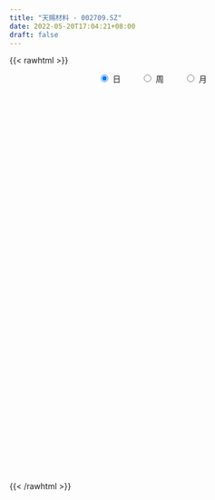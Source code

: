 ```yaml
---
title: "天赐材料 - 002709.SZ"
date: 2022-05-20T17:04:21+08:00
draft: false
---
```

{{< rawhtml >}}
    <div style="text-align: center">
        <label style="padding: 1rem;"><input style="margin-right: .5rem" type="radio" name="period" value="D" checked onclick="period_change(this)">日</label>
        <label style="padding: 1rem;"><input style="margin-right: .5rem" type="radio" name="period" value="W" onclick="period_change(this)">周</label>
        <label style="padding: 1rem;"><input style="margin-right: .5rem" type="radio" name="period" value="M" onclick="period_change(this)">月</label>
    </div>
    <div id="chart" style="height: 700px;"></div> 
    <script type="text/javascript">
        const D_v = [130442.88,130314.09,132365.81,146610.89,296050.94,270060.99,301395.14,248421.89,212998.62,161879.85,190440.83,153342.07,204716.61,340727.83,341627.87,284047.06,204677.48,257023.38,271133.71,210366.09,283692.91,171158.28,264083.84,247212.95,197662.8,270755.02,348395.5,330061.61,251021.34,270793.5,261321.87,198072.97,214723.4,231269.97,252155.11,188800.16,212607.61,224177.78,234245.81,293878.9,325997.08,310936.16,480791.46,459221.51,317027.76,375090.92,255789.93,343182.41,430752.64,280486.42,303222.62,254091.18,371368.06,314165.28,293637.95,295348.23,248894.53,263491.86,388857.61,259674.28,325406.55,360393.08,289061.78,281827.35,284342.46,198847.44,163125.57,172886.31,195305.27,139134.99,172456.84,221034.57,202515.23,197557.16,142038.43,335033.81,204730.26,175679.51,208473.36,149776.09,233798.6,178527.36,191777.98,202670.89,237260.34,178100.0,201797.91,141532.88,147325.65,244828.42,168532.45,171125.82,178998.53,108762.5,217595.95,181544.03,163168.52,131994.87,192333.71,220668.77,283054.77,222512.56,137411.01,159674.37,176926.82,239869.65,231382.66,218200.62,199398.53,238020.04,132437.32,301415.98,204168.93,345527.56,206762.62,264691.93,238703.12,144588.13,148234.44,187689.96,161597.79,220700.37,163004.31,247758.36,147367.15,128318.87,238758.02,162579.71,158253.11,159910.02,233366.84,277795.39,218167.85,211755.01,111253.94,168132.67,191182.46,130188.89,132173.1,104055.81,108575.57,135527.95,224774.46,252635.95,206531.11,239644.67,250541.52,184200.28,152396.98,119693.05,103711.94,167913.37,108616.49,105698.31,106948.12,168082.66,109513.66,163779.92,121816.95,87569.04,135667.39,206734.64,195547.97,125663.28,157980.37,146262.17,143483.73,173334.76,103733.25,127176.82,143616.57,386325.56,239912.36,159230.25,146559.89,143792.0,108228.38,74557.81,123439.91,121666.12,120037.13,130310.4,127168.72,104590.49,154105.68,113580.98,156676.98,96139.54,238461.4,150407.32,110605.42,141100.31,217024.82,254185.93,150321.79,213029.3,195712.95,211738.32,138589.24,183735.04,160916.59,166741.53,157720.02,138620.0,290796.46,138980.89,196262.71,241016.26,261226.59,117765.19,124157.71,145324.23,133573.59,119413.91,119412.57,119238.96,130275.35,133876.48,132878.9,131158.8,139267.39,94882.17,101571.7,131060.59,122595.27,145145.26,138829.05,238593.53,170345.84,135332.06,143956.98,130405.36,123000.51,164869.85,135738.63,249543.98,179599.65,251785.23,190237.08,116850.07,102608.07,180442.78,302788.59,185355.58,148827.36,284434.01,441293.5,583297.9,473260.66,413546.67]
const D_histogram = [0.0,0.0177540741,-0.0323266722,-0.0252103625,0.1804051507,0.3832065763,0.6095177149,0.7168301004,0.8009582762,0.7878977022,0.7312086137,0.5986950214,0.6173312389,0.8177298119,1.0797346544,1.0502638914,0.9793047458,0.9440667407,1.0038380143,0.903719087,0.6850151134,0.4754441052,0.528174304,0.4480613417,0.3065746301,-0.1418754123,-0.366056257,-0.2319413865,-0.1736742174,0.0449289322,0.1574643742,0.0771045475,0.059008362,0.0122756072,0.0124678011,-0.030253116,-0.2351599504,-0.4131409961,-0.4530012509,-0.5369617802,-0.4482689112,-0.484540105,-0.1798288253,-0.0444284295,0.1684013137,-0.0652929655,-0.2595421046,-0.6183617603,-1.0135056969,-1.1185968951,-0.9786661045,-0.8199362147,-0.6397104821,-0.5668755747,-0.739203526,-0.6442116818,-0.4463686854,-0.424861993,-0.1624287491,-0.0851322213,0.2958495832,0.6642279005,0.9325335382,1.0823007141,0.893802767,0.7671421787,0.7431116189,0.5553168406,0.2160718126,-0.0441802919,-0.1286224075,0.0613298656,0.2140587193,0.3235454927,0.7596325777,0.9148286088,0.827944692,0.8174331962,0.6404103546,0.4689307492,0.0697850244,-0.0502113356,-0.4143289424,-0.5055893617,-0.1951004806,-0.1464123657,-0.0440039658,0.0535262327,0.0362269698,0.212520309,0.3368311946,0.3293277069,0.4744184069,0.5143291572,0.154679423,0.0494609852,-0.1328018526,-0.5031434661,-0.8046720032,-0.5432097155,-0.8275223477,-0.9970456696,-1.2616537951,-1.3367076876,-1.473665714,-1.3002691797,-1.1467818122,-0.871706407,-0.588650871,-0.5322252847,-0.5882063067,-0.1872146734,0.1936121448,0.8080445398,1.1787872345,1.3965450022,1.0700797986,0.7630919803,0.3815211621,0.0646037517,-0.1074981969,-0.0267415814,-0.0256644085,-0.2679261697,-0.4518755893,-0.5705299522,-0.9365522446,-1.2286288178,-1.2983485526,-1.322591745,-1.4202575373,-1.1748054815,-0.9096373769,-0.860497798,-0.7625275799,-0.5739334567,-0.3247548492,-0.1983076831,-0.0506528214,0.0221382394,0.0298702051,-0.0280592685,-0.2476964542,-0.1767742532,-0.2273057388,-0.1678553076,-0.270167332,-0.2982560662,-0.3157253093,-0.2665673661,-0.2923878596,-0.3986915687,-0.3986814487,-0.3317531481,-0.3220243874,-0.4265529727,-0.4551559961,-0.2678097202,-0.1099980252,-0.0348349471,-0.0169242576,-0.0849445731,-0.3127679988,-0.411857404,-0.4070097849,-0.420677958,-0.4579076055,-0.2963881156,-0.2222663404,-0.0601475421,0.1129437841,0.0153429184,-0.148549174,-0.1982614831,-0.1286459631,0.0574291399,0.1328636246,0.1778150854,0.1939234003,0.1316866901,0.20689152,0.1025713834,0.063762417,-0.0151677673,-0.1157111092,-0.1386553865,0.0055472686,0.1061733949,0.3936874536,0.4875004766,0.5505857849,0.6126772028,0.7909265702,0.9116232859,0.9913266638,1.1514601904,1.177230548,0.96415368,0.7907504922,0.4839970707,0.1111732613,-0.1315855506,-0.319420801,-0.1353759126,0.077109276,0.1137978011,0.1487775711,0.3288896033,0.5488756088,0.6003519594,0.6642069695,0.630772086,0.5151088481,0.3984572299,0.1690770086,-0.0834929511,-0.1659509474,-0.1098223345,-0.2339508572,-0.236051358,-0.3496703342,-0.4186330688,-0.4892814046,-0.6477969706,-0.6851379117,-0.7276704165,-0.7077422079,-0.7365604617,-0.6766901615,-0.5675885777,-0.5889958142,-0.6307712861,-0.6921452939,-0.8358346291,-0.9243454474,-0.7448252995,-0.585746912,-0.3275864507,-0.1193462945,-0.0097989274,0.0943150323,0.2077428994,0.4442420842,0.5504258025,0.5845999377,0.546092955,0.6019273063,0.7457793201,0.8519572179,0.8734070682]
const D_fast = [0.0,0.0221925926,-0.0359698217,-0.0351561027,0.2155606983,0.514163768,0.8928543352,1.1793742459,1.4637419907,1.6476558422,1.7737689072,1.7909290702,1.9638980975,2.3687291234,2.9006676295,3.1337628393,3.3076298802,3.5084085603,3.8191393375,3.9449501819,3.8974999866,3.8067900048,3.9915637796,4.0234661527,3.9586230986,3.4747042032,3.1590092942,3.235138818,3.2499874328,3.4798228155,3.631724351,3.5706406612,3.5672965662,3.5236327132,3.5269418573,3.4766576613,3.2129608393,2.9316945446,2.778583977,2.5603830027,2.5370086439,2.3796024238,2.6393564972,2.7636497856,3.0185798572,2.7685623367,2.5094276714,1.9960175756,1.3474972148,0.9627567929,0.8580210573,0.8117668934,0.8320650055,0.7631810193,0.4060521865,0.3399911102,0.4262419353,0.3415331295,0.5633591861,0.6193726585,1.0743168588,1.6087521512,2.1101911734,2.5305335279,2.5654862725,2.6306112289,2.7923585739,2.7433930057,2.4581659309,2.1868687534,2.0702710359,2.2755557754,2.4817993089,2.6721724555,3.2981676849,3.6820708682,3.8021731244,3.9960199277,3.9790996747,3.9248527566,3.5431532879,3.410604094,2.9429042516,2.7252464918,2.9869602528,2.9990452763,3.0904526848,3.2013644414,3.1931219209,3.4225453374,3.6310640217,3.7058924607,3.9695877624,4.138080802,3.8171009236,3.724247732,3.5087844311,3.0126569511,2.5099604132,2.635620272,2.1444270528,1.7256423136,1.1456207394,0.7363899249,0.23101547,0.0793447094,-0.0538633761,0.0032854273,0.1391782456,0.0625475107,-0.140485088,0.213702877,0.6429327313,1.4593762613,2.1248157647,2.6917097828,2.6327645289,2.5165497057,2.230359178,1.9295927056,1.7306162078,1.8046874279,1.7993484986,1.4901051951,1.1931868781,0.9319000272,0.3317396736,-0.267494104,-0.661800977,-1.0166921057,-1.4694222823,-1.5176715968,-1.4799128365,-1.6458977071,-1.7385593839,-1.6934486249,-1.5254587297,-1.4485884844,-1.313596828,-1.2352712074,-1.2200716904,-1.2850159811,-1.5665772803,-1.5398486426,-1.647206563,-1.6297199586,-1.799573816,-1.9022265668,-1.9986271372,-2.0161110355,-2.1150284939,-2.3210050952,-2.4206653374,-2.4366753238,-2.5074526599,-2.7186194884,-2.8610115109,-2.7406176651,-2.6103054763,-2.543851135,-2.5301715098,-2.6194279687,-2.9254433941,-3.1274971502,-3.2244019774,-3.34323964,-3.4949461888,-3.4075237278,-3.3889685378,-3.2418866249,-3.0405593528,-3.1343244888,-3.3353538747,-3.4346315546,-3.3971775253,-3.1967451374,-3.0880947465,-2.9986895144,-2.9341003494,-2.9634153871,-2.8364876772,-2.915164968,-2.9380333301,-3.0207554562,-3.1502265754,-3.2078346993,-3.0622452271,-2.9350757521,-2.54913983,-2.3334516878,-2.1327199333,-1.9174592147,-1.5414782048,-1.1928756676,-0.8653406238,-0.4173420495,-0.0972640549,-0.069302503,-0.0450180676,-0.2307722215,-0.5758027156,-0.8514579151,-1.1191483658,-0.9689474555,-0.7371849479,-0.6720469725,-0.5998728097,-0.3375383767,0.019666531,0.2212308714,0.4511376239,0.5753957619,0.588509736,0.5714724253,0.3843614562,0.1109182587,-0.0130274745,0.0156455548,-0.1669706822,-0.2280840225,-0.4291205823,-0.602741584,-0.795710271,-1.1161750797,-1.3248004987,-1.5492506076,-1.706257951,-1.9192163203,-2.0285185604,-2.061314121,-2.229970311,-2.4294386045,-2.6638489358,-3.0164969283,-3.3360941084,-3.3427802853,-3.3301386258,-3.1538747772,-2.9754711946,-2.8683735593,-2.7406808415,-2.5753172497,-2.2277575438,-1.9839673748,-1.8036432553,-1.7056269992,-1.4993108213,-1.1690139775,-0.8498467753,-0.6100451579]
const D_slow = [0.0,0.0044385185,-0.0036431495,-0.0099457402,0.0351555475,0.1309571916,0.2833366203,0.4625441454,0.6627837145,0.85975814,1.0425602935,1.1922340488,1.3465668586,1.5509993115,1.8209329751,2.083498948,2.3283251344,2.5643418196,2.8153013232,3.0412310949,3.2124848733,3.3313458996,3.4633894756,3.575404811,3.6520484685,3.6165796155,3.5250655512,3.4670802046,3.4236616502,3.4348938833,3.4742599768,3.4935361137,3.5082882042,3.511357106,3.5144740563,3.5069107773,3.4481207897,3.3448355407,3.2315852279,3.0973447829,2.9852775551,2.8641425288,2.8191853225,2.8080782151,2.8501785435,2.8338553022,2.768969776,2.6143793359,2.3610029117,2.0813536879,1.8366871618,1.6317031081,1.4717754876,1.3300565939,1.1452557124,0.984202792,0.8726106207,0.7663951224,0.7257879352,0.7045048798,0.7784672756,0.9445242507,1.1776576353,1.4482328138,1.6716835055,1.8634690502,2.049246955,2.1880761651,2.2420941183,2.2310490453,2.1988934434,2.2142259098,2.2677405896,2.3486269628,2.5385351072,2.7672422594,2.9742284324,3.1785867315,3.3386893201,3.4559220074,3.4733682635,3.4608154296,3.357233194,3.2308358536,3.1820607334,3.145457642,3.1344566505,3.1478382087,3.1568949512,3.2100250284,3.2942328271,3.3765647538,3.4951693555,3.6237516448,3.6624215006,3.6747867468,3.6415862837,3.5158004172,3.3146324164,3.1788299875,2.9719494006,2.7226879832,2.4072745344,2.0730976125,1.704681184,1.3796138891,1.0929184361,0.8749918343,0.7278291166,0.5947727954,0.4477212187,0.4009175504,0.4493205866,0.6513317215,0.9460285302,1.2951647807,1.5626847303,1.7534577254,1.8488380159,1.8649889539,1.8381144046,1.8314290093,1.8250129071,1.7580313647,1.6450624674,1.5024299794,1.2682919182,0.9611347137,0.6365475756,0.3058996393,-0.049164745,-0.3428661154,-0.5702754596,-0.7853999091,-0.976031804,-1.1195151682,-1.2007038805,-1.2502808013,-1.2629440066,-1.2574094468,-1.2499418955,-1.2569567126,-1.3188808262,-1.3630743894,-1.4199008242,-1.461864651,-1.529406484,-1.6039705006,-1.6829018279,-1.7495436694,-1.8226406343,-1.9223135265,-2.0219838887,-2.1049221757,-2.1854282726,-2.2920665157,-2.4058555148,-2.4728079448,-2.5003074511,-2.5090161879,-2.5132472523,-2.5344833956,-2.6126753953,-2.7156397463,-2.8173921925,-2.922561682,-3.0370385833,-3.1111356122,-3.1667021973,-3.1817390829,-3.1535031369,-3.1496674072,-3.1868047007,-3.2363700715,-3.2685315623,-3.2541742773,-3.2209583711,-3.1765045998,-3.1280237497,-3.0951020772,-3.0433791972,-3.0177363514,-3.0017957471,-3.0055876889,-3.0345154662,-3.0691793128,-3.0677924957,-3.041249147,-2.9428272836,-2.8209521644,-2.6833057182,-2.5301364175,-2.3324047749,-2.1044989535,-1.8566672875,-1.5688022399,-1.2744946029,-1.0334561829,-0.8357685599,-0.7147692922,-0.6869759769,-0.7198723645,-0.7997275648,-0.8335715429,-0.8142942239,-0.7858447736,-0.7486503809,-0.66642798,-0.5292090778,-0.379121088,-0.2130693456,-0.0553763241,0.0734008879,0.1730151954,0.2152844476,0.1944112098,0.1529234729,0.1254678893,0.066980175,0.0079673355,-0.0794502481,-0.1841085152,-0.3064288664,-0.4683781091,-0.639662587,-0.8215801911,-0.9985157431,-1.1826558585,-1.3518283989,-1.4937255433,-1.6409744969,-1.7986673184,-1.9717036419,-2.1806622991,-2.411748661,-2.5979549859,-2.7443917138,-2.8262883265,-2.8561249001,-2.858574632,-2.8349958739,-2.783060149,-2.671999628,-2.5343931773,-2.3882431929,-2.2517199542,-2.1012381276,-1.9147932976,-1.7018039931,-1.4834522261]
const D_data = [['2021-05-11', 30.9618, 31.3692, 30.4749, 31.548],['2021-05-12', 31.0512, 31.6474, 30.6637, 31.8759],['2021-05-13', 31.0413, 30.7035, 30.2563, 31.1655],['2021-05-14', 30.9171, 31.2798, 29.9085, 31.399],['2021-05-17', 31.4835, 34.4097, 31.2996, 34.4097],['2021-05-18', 34.7774, 35.7213, 34.2259, 36.2182],['2021-05-19', 35.1053, 37.6092, 35.0258, 38.6923],['2021-05-20', 37.3658, 37.6092, 37.0379, 38.3843],['2021-05-21', 38.0117, 38.5284, 37.9471, 39.363],['2021-05-24', 38.2551, 38.2501, 37.2664, 38.7023],['2021-05-25', 38.8066, 38.2601, 37.0627, 39.0003],['2021-05-26', 38.6476, 37.49, 37.2615, 38.8016],['2021-05-27', 38.2253, 39.7456, 37.2863, 39.7456],['2021-05-28', 41.6335, 43.4022, 40.3666, 43.7201],['2021-05-31', 44.2169, 46.4328, 43.7201, 46.7507],['2021-06-01', 45.3596, 44.5448, 43.0146, 45.3596],['2021-06-02', 44.7734, 44.8827, 43.9884, 45.6478],['2021-06-03', 44.1126, 46.1645, 43.2829, 48.2064],['2021-06-04', 46.1049, 48.589, 45.5087, 49.6223],['2021-06-07', 47.6202, 47.6599, 46.5073, 48.3356],['2021-06-08', 47.4463, 46.393, 44.6889, 49.9204],['2021-06-09', 46.1694, 46.2787, 44.5846, 46.6911],['2021-06-10', 46.0303, 50.0297, 45.8962, 50.0297],['2021-06-11', 49.5627, 49.1851, 47.8636, 50.4421],['2021-06-15', 49.9304, 48.6337, 47.8487, 51.0731],['2021-06-16', 47.8487, 43.7698, 43.7698, 48.3455],['2021-06-17', 42.3042, 45.0615, 42.1651, 45.7173],['2021-06-18', 45.7074, 49.5677, 45.0665, 49.5677],['2021-06-21', 51.1724, 49.4683, 48.3455, 51.5699],['2021-06-22', 50.1788, 52.6679, 48.7281, 53.9049],['2021-06-23', 52.7175, 52.8119, 51.6543, 55.0526],['2021-06-24', 53.2193, 51.0731, 50.5663, 53.4578],['2021-06-25', 51.1973, 52.1412, 49.4336, 52.3698],['2021-06-28', 51.6543, 52.1363, 50.3527, 53.0603],['2021-06-29', 53.3584, 53.11, 51.1029, 53.6565],['2021-06-30', 52.0021, 52.951, 51.1277, 53.6516],['2021-07-01', 52.9411, 50.6359, 49.677, 52.951],['2021-07-02', 49.682, 50.1589, 49.682, 51.7934],['2021-07-05', 50.8743, 51.4208, 49.7813, 52.4145],['2021-07-06', 52.2853, 50.5862, 48.5939, 52.8417],['2021-07-07', 49.6223, 52.802, 48.4797, 53.0703],['2021-07-08', 53.2293, 51.4208, 51.4208, 55.0426],['2021-07-09', 50.6756, 56.5629, 49.2646, 56.5629],['2021-07-12', 56.1406, 55.9469, 53.8205, 57.8],['2021-07-13', 55.9667, 58.3167, 55.6488, 58.734],['2021-07-14', 57.1343, 53.11, 52.9411, 57.2436],['2021-07-15', 52.1661, 52.7126, 51.396, 53.6565],['2021-07-16', 52.0667, 49.1802, 49.0858, 52.6033],['2021-07-19', 48.1915, 46.3781, 45.5087, 48.1915],['2021-07-20', 46.3533, 48.117, 45.9061, 48.584],['2021-07-21', 48.8423, 50.7203, 48.738, 51.4258],['2021-07-22', 51.2271, 51.2917, 49.7515, 51.9475],['2021-07-23', 53.9049, 52.1164, 51.4208, 55.147],['2021-07-26', 52.2654, 51.1724, 49.5826, 54.3918],['2021-07-27', 50.621, 47.4811, 46.6017, 52.489],['2021-07-28', 46.1446, 50.2185, 46.1446, 50.4024],['2021-07-29', 51.6593, 51.9971, 50.1738, 52.4145],['2021-07-30', 51.6692, 50.149, 49.1851, 52.5635],['2021-08-02', 51.2221, 53.8105, 51.1973, 54.6502],['2021-08-03', 53.4578, 52.4145, 50.4421, 53.9447],['2021-08-04', 52.4145, 57.6559, 52.2456, 57.6559],['2021-08-05', 58.6197, 60.0407, 56.6374, 61.2281],['2021-08-06', 62.0876, 61.3075, 60.8107, 65.0784],['2021-08-09', 60.1201, 61.9534, 57.6758, 63.7916],['2021-08-10', 61.1088, 58.6247, 56.856, 62.5993],['2021-08-11', 59.3501, 59.4643, 56.5381, 59.8866],['2021-08-12', 58.6744, 61.2281, 58.0683, 62.4254],['2021-08-13', 59.6184, 59.4246, 59.1215, 63.5134],['2021-08-16', 59.1215, 56.7219, 55.3656, 59.2209],['2021-08-17', 56.7269, 56.4735, 56.0413, 58.5999],['2021-08-18', 57.1939, 57.9888, 56.5927, 60.4729],['2021-08-19', 57.8646, 62.0031, 56.6474, 62.5993],['2021-08-20', 62.0279, 62.8974, 61.387, 64.83],['2021-08-23', 63.5929, 63.6128, 61.6553, 64.5866],['2021-08-24', 67.5675, 69.9721, 67.0955, 69.9721],['2021-08-25', 71.3383, 69.1076, 67.3042, 72.5158],['2021-08-26', 69.1076, 67.3687, 66.3254, 69.987],['2021-08-27', 66.6881, 69.1623, 66.39, 69.9472],['2021-08-30', 69.0679, 67.6172, 66.8968, 71.2241],['2021-08-31', 67.6172, 67.6718, 66.0025, 68.6108],['2021-09-01', 67.1203, 63.9804, 62.0279, 67.7811],['2021-09-02', 63.4936, 66.5738, 63.3445, 66.8272],['2021-09-03', 66.0273, 62.4999, 61.4963, 67.0707],['2021-09-06', 62.2912, 64.7853, 59.2954, 65.7342],['2021-09-07', 64.5269, 70.5931, 64.0301, 70.9558],['2021-09-08', 70.4739, 68.6009, 67.7265, 70.7968],['2021-09-09', 69.0579, 70.0565, 67.8258, 72.9729],['2021-09-10', 69.828, 70.9906, 68.2928, 71.8103],['2021-09-13', 70.7571, 70.2553, 68.4617, 72.2873],['2021-09-14', 70.0516, 73.6684, 68.0693, 76.5102],['2021-09-15', 74.4435, 74.518, 73.6883, 77.0567],['2021-09-16', 73.2809, 73.9268, 72.5406, 77.007],['2021-09-17', 73.9317, 77.0269, 72.8636, 77.6927],['2021-09-22', 75.5166, 77.1163, 74.5279, 77.5834],['2021-09-23', 78.2491, 72.0289, 70.7471, 79.2874],['2021-09-24', 71.542, 74.5627, 70.3497, 77.9361],['2021-09-27', 74.9204, 73.3057, 71.3433, 76.9474],['2021-09-28', 73.3008, 69.7038, 69.0579, 74.5726],['2021-09-29', 69.5547, 68.7052, 68.0146, 72.9729],['2021-09-30', 69.5547, 75.5762, 68.8542, 75.5762],['2021-10-08', 77.007, 68.5611, 68.0196, 77.4542],['2021-10-11', 68.0593, 68.4419, 62.6042, 69.1374],['2021-10-12', 67.1452, 65.5305, 64.9343, 68.3922],['2021-10-13', 65.5355, 66.2608, 64.2288, 66.5738],['2021-10-14', 65.3318, 64.05, 62.8477, 65.7044],['2021-10-15', 64.5866, 67.1452, 62.8974, 67.6172],['2021-10-18', 66.6285, 66.9763, 63.5929, 68.263],['2021-10-19', 66.8521, 68.9933, 66.5788, 69.3063],['2021-10-20', 67.9699, 70.136, 67.2197, 72.9729],['2021-10-21', 70.5434, 67.8606, 65.5802, 70.5434],['2021-10-22', 66.5788, 66.077, 65.1827, 68.0047],['2021-10-25', 66.8173, 72.491, 66.385, 72.5357],['2021-10-26', 74.5229, 74.4236, 73.0325, 76.5847],['2021-10-27', 76.5152, 80.5345, 75.0247, 81.8659],['2021-10-28', 82.6459, 81.0661, 80.4848, 84.7127],['2021-10-29', 81.4536, 81.9405, 78.9943, 83.4011],['2021-11-01', 82.4721, 76.0184, 75.7004, 82.4721],['2021-11-02', 77.007, 75.5166, 74.0758, 77.012],['2021-11-03', 74.4136, 73.4299, 71.4824, 75.2582],['2021-11-04', 74.5826, 72.789, 71.8401, 76.4357],['2021-11-05', 74.0212, 73.5243, 72.6152, 76.2419],['2021-11-08', 71.542, 76.6543, 70.6478, 78.0851],['2021-11-09', 76.7586, 76.1177, 73.5293, 77.3697],['2021-11-10', 75.0098, 72.5506, 68.8989, 75.0297],['2021-11-11', 71.5917, 72.0786, 70.3, 72.7841],['2021-11-12', 71.5569, 71.8898, 70.6229, 72.7841],['2021-11-15', 71.0452, 67.0657, 66.077, 71.0999],['2021-11-16', 66.8222, 65.4957, 64.9443, 67.5625],['2021-11-17', 66.4844, 66.3999, 65.8783, 68.114],['2021-11-18', 66.5738, 65.7292, 64.2885, 66.9017],['2021-11-19', 66.0671, 63.3942, 62.9222, 66.1764],['2021-11-22', 64.0897, 67.0259, 64.0897, 67.2445],['2021-11-23', 67.0408, 67.7563, 65.0834, 67.8358],['2021-11-24', 67.7165, 65.0933, 64.6859, 68.427],['2021-11-25', 65.4311, 65.3268, 63.5979, 65.5752],['2021-11-26', 64.979, 66.554, 64.8598, 68.1189],['2021-11-29', 64.6213, 67.9749, 64.2388, 68.8095],['2021-11-30', 68.3177, 67.0707, 66.7924, 68.8095],['2021-12-01', 67.0707, 67.801, 65.8584, 68.3127],['2021-12-02', 67.6668, 67.2694, 66.4596, 68.104],['2021-12-03', 67.0707, 66.5142, 65.8634, 67.7414],['2021-12-06', 66.3354, 65.3765, 65.0834, 67.6022],['2021-12-07', 65.5802, 62.3012, 61.397, 65.8286],['2021-12-08', 63.1309, 65.1778, 63.106, 66.6732],['2021-12-09', 64.9592, 63.3495, 62.9967, 65.0883],['2021-12-10', 62.8477, 64.3878, 62.5993, 64.9095],['2021-12-13', 64.5965, 61.854, 61.854, 64.984],['2021-12-14', 61.551, 61.9783, 60.6666, 62.5496],['2021-12-15', 62.3906, 61.5063, 61.2728, 62.9272],['2021-12-16', 61.7845, 61.9484, 60.8604, 62.2863],['2021-12-17', 61.7199, 60.5921, 60.5872, 62.0975],['2021-12-20', 60.4133, 58.6794, 57.7801, 60.5474],['2021-12-21', 58.6794, 59.1215, 58.6197, 60.4381],['2021-12-22', 59.7823, 59.5538, 59.4942, 60.5673],['2021-12-23', 60.1152, 58.4757, 58.2918, 60.3636],['2021-12-24', 58.9725, 56.1655, 55.0526, 59.1215],['2021-12-27', 57.1939, 56.0661, 55.147, 57.2336],['2021-12-28', 56.24, 58.5651, 55.7432, 58.8483],['2021-12-29', 58.4757, 58.6247, 57.2336, 59.4445],['2021-12-30', 58.6545, 57.805, 57.7404, 59.4196],['2021-12-31', 58.1279, 56.9604, 56.8411, 59.042],['2022-01-04', 58.3862, 55.3457, 54.9979, 58.6247],['2022-01-05', 54.6005, 52.012, 51.7438, 54.6353],['2022-01-06', 51.6891, 52.0667, 51.1227, 52.5685],['2022-01-07', 51.9425, 52.3896, 51.1277, 53.2988],['2022-01-10', 52.2952, 51.391, 50.6756, 52.6033],['2022-01-11', 51.6047, 50.1788, 49.7316, 52.484],['2022-01-12', 51.4208, 52.2654, 51.0731, 52.4642],['2022-01-13', 52.2654, 51.1526, 51.0234, 52.3747],['2022-01-14', 50.4371, 52.33, 50.4371, 52.961],['2022-01-17', 51.7686, 52.9461, 51.6742, 53.6814],['2022-01-18', 52.1661, 49.359, 48.5741, 52.1661],['2022-01-19', 49.4336, 47.3121, 46.8501, 49.5379],['2022-01-20', 47.3121, 47.5655, 46.865, 48.0921],['2022-01-21', 47.0886, 48.5194, 46.8898, 49.513],['2022-01-24', 48.1915, 50.1788, 47.7841, 51.0035],['2022-01-25', 50.1937, 49.1156, 49.0113, 51.1178],['2022-01-26', 49.1156, 48.7281, 48.1915, 50.1092],['2022-01-27', 49.2299, 48.2313, 48.1915, 50.3775],['2022-01-28', 48.4399, 46.8103, 46.2937, 49.1851],['2022-02-07', 48.1915, 48.266, 47.3718, 49.7813],['2022-02-08', 47.9481, 45.6279, 44.7237, 48.1865],['2022-02-09', 45.9359, 45.6975, 44.0679, 45.9757],['2022-02-10', 46.1049, 44.4654, 44.0778, 46.1595],['2022-02-11', 44.1176, 43.2233, 43.0941, 45.2106],['2022-02-14', 43.0743, 43.3227, 42.7315, 44.0927],['2022-02-15', 43.2879, 45.2553, 43.2879, 45.305],['2022-02-16', 45.6577, 44.9821, 44.2915, 45.6577],['2022-02-17', 44.9821, 48.1518, 44.5697, 49.1851],['2022-02-18', 48.1269, 46.701, 46.4974, 48.1965],['2022-02-21', 46.8948, 46.7656, 46.1446, 47.4363],['2022-02-22', 46.4974, 47.1879, 45.8614, 47.6202],['2022-02-23', 47.0737, 49.513, 46.9644, 50.2632],['2022-02-24', 49.1851, 49.9701, 48.8374, 51.396],['2022-02-25', 50.7849, 50.4818, 50.0496, 51.4308],['2022-02-28', 50.6657, 52.7573, 50.1838, 53.0603],['2022-03-01', 53.4081, 52.3101, 51.4059, 53.7758],['2022-03-02', 51.7934, 49.5031, 48.9268, 52.1015],['2022-03-03', 49.4336, 49.523, 48.4797, 49.985],['2022-03-04', 47.7841, 46.9495, 46.701, 49.0957],['2022-03-07', 46.7507, 44.4157, 44.1673, 46.7507],['2022-03-08', 44.4455, 44.2666, 42.8606, 45.6229],['2022-03-09', 44.515, 43.4966, 41.241, 44.8032],['2022-03-10', 47.4363, 47.8487, 46.1098, 47.8487],['2022-03-11', 47.5953, 49.1404, 46.9544, 49.4336],['2022-03-14', 47.9928, 47.5754, 47.5407, 48.6883],['2022-03-15', 47.5506, 47.7444, 46.701, 50.3576],['2022-03-16', 49.4186, 50.2384, 48.0772, 50.6756],['2022-03-17', 52.1661, 52.0915, 51.1724, 53.8851],['2022-03-18', 51.6196, 51.1128, 50.3378, 52.638],['2022-03-21', 51.4208, 52.0468, 50.6756, 53.1994],['2022-03-22', 53.2044, 51.4109, 50.7054, 53.2044],['2022-03-23', 51.8431, 50.4371, 49.8807, 52.017],['2022-03-24', 50.4272, 50.1788, 48.6138, 50.6756],['2022-03-25', 50.2781, 48.0822, 47.8934, 50.5067],['2022-03-28', 47.0985, 46.547, 45.9856, 48.4548],['2022-03-29', 47.4413, 47.6947, 46.7507, 48.8672],['2022-03-30', 47.9679, 49.2696, 47.2078, 49.6571],['2022-03-31', 48.8721, 46.701, 46.6067, 48.9119],['2022-04-01', 46.2589, 47.7046, 46.1844, 48.8771],['2022-04-06', 48.6883, 45.7521, 45.1559, 48.6883],['2022-04-07', 45.464, 45.4888, 44.8032, 46.3632],['2022-04-08', 45.3596, 44.6889, 44.6045, 46.1993],['2022-04-11', 44.0828, 42.4532, 42.2346, 44.0828],['2022-04-12', 42.2297, 42.8259, 41.7328, 43.1289],['2022-04-13', 42.8209, 41.872, 41.8223, 43.6158],['2022-04-14', 42.5278, 41.8869, 41.6583, 43.2233],['2022-04-15', 42.3241, 40.5156, 39.8251, 42.4284],['2022-04-18', 40.2424, 40.9628, 38.8662, 41.4397],['2022-04-19', 41.2311, 41.3354, 40.9727, 42.1303],['2022-04-20', 41.6484, 39.2488, 39.1991, 41.6832],['2022-04-21', 38.9705, 38.0862, 37.957, 39.6959],['2022-04-22', 37.3658, 36.7597, 36.7448, 38.0812],['2022-04-25', 35.6518, 34.2607, 34.2309, 36.4218],['2022-04-26', 34.4544, 33.2869, 33.1081, 34.678],['2022-04-27', 32.9441, 35.8654, 32.4821, 36.1933],['2022-04-28', 35.5226, 35.612, 34.7823, 36.4467],['2022-04-29', 35.9747, 37.2217, 34.7823, 37.341],['2022-05-05', 36.5113, 37.2764, 36.1188, 37.8378],['2022-05-06', 36.089, 36.4417, 35.8455, 37.331],['2022-05-09', 36.705, 36.5808, 36.3573, 37.3906],['2022-05-10', 36.5063, 37.0081, 35.4978, 37.4105],['2022-05-11', 37.1621, 39.373, 36.864, 40.6895],['2022-05-12', 38.7519, 38.6973, 38.1607, 39.1146],['2022-05-13', 39.0003, 38.28, 38.121, 39.1991],['2022-05-16', 38.6, 37.48, 37.4, 39.0],['2022-05-17', 37.5, 38.86, 37.01, 39.37],['2022-05-18', 38.86, 40.76, 38.61, 42.3],['2022-05-19', 39.95, 41.35, 39.6, 41.42],['2022-05-20', 41.6, 41.1, 40.61, 41.9]]
const W_v = [454118.58,756591.5399999999,697669.7999999999,560140.04,393866.4,233557.35,204629.86,223781.98,296389.68,626485.4600000001,929748.8099999999,471221.42,339073.89,285676.12,233972.85,260870.87,247323.83,271949.65,444441.18,197069.43,158419.83,149494.74,162204.95,119006.99,183383.11,229761.19,209114.2,165526.04,215539.38,138967.74,152867.63,150641.18,108521.05,355937.44,343346.28,539084.02,324348.97,277397.5699999999,82678.33,163221.94,134865.07,181518.08,168831.4,347898.3,236324.24,243783.62,162612.65,311107.84,169283.44,162498.2,189732.22,154194.45,207492.12,219496.6,197573.34,406518.9800000001,236462.09,186869.06,188823.92,228780.11,221517.01,216627.33,334583.09,188427.57,252143.99,170051.3,299316.23,255631.79,249025.42,306494.04,280453.73,407584.1,428536.42,367741.68,176460.3,173978.86,100967.37,239162.38,133779.19,434844.54,426276.32,434787.8199999999,352428.16,509557.5,426993.9600000001,369247.74,341252.5699999999,397786.16,243760.33,386049.1200000001,283934.76,165727.95,83791.0,154795.5,132106.15,141249.09,114121.67,80481.46,117695.67,109886.58,156507.76,287427.88,443007.15,512866.65,213274.23,189413.24,170345.66,109843.71,162055.05,166937.0,274717.05,211242.59,161993.7,166222.02,22113.73,79881.38,125773.14,47172.99,127907.04,301637.76,182928.67,216322.34,196886.87,296170.0,362009.12,460418.82,592078.71,322764.48,758374.72,458719.1,489611.01,903710.3099999999,742576.98,1327172.4200000002,955292.05,643378.55,608112.59,545378.3899999999,430001.43,429066.3199999999,464898.1,804571.39,381429.23,440391.08,353609.93,340678.58,367299.91,455591.84,338105.67,398484.67,340729.33,275432.03,421836.6299999999,788533.6900000001,794990.9,687828.9399999999,530814.6899999999,725466.3100000001,695475.1399999999,789340.3799999999,512692.35,973275.1099999999,545431.0699999999,844203.21,711658.49,316839.45,140253.87,806810.6,874513.2000000001,898132.59,858846.99,968234.35,706212.8100000001,624487.6,730893.4500000001,773708.1499999999,772913.23,765267.2,599898.6,806153.88,999931.6900000001,790710.26,975286.75,792673.12,366953.92,347367.03,707687.15,600708.14,511933.97,565551.1399999999,854133.12,548478.3500000001,310483.57,581344.6800000001,786032.6699999999,1096698.1000000001,484272.6900000001,724322.66,1328927.5800000001,1051107.1899999999,1358509.5,1176514.0700000001,1146874.9300000002,1195933.0799999998,1109010.6299999999,1645849.4099999999,1750312.5299999998,1639920.9200000002,1415537.8500000001,1623393.3,1101029.1300000001,930446.8999999999,1055039.1699999999,962353.3899999999,961362.02,910810.8700000001,507902.48,708165.87,283054.77,936394.41,1019439.1700000002,1322567.0199999998,880813.4399999999,907149.0600000001,952867.7,987104.86,666175.8300000001,1059114.1400000001,810543.77,657258.95,618346.96,685926.26,693990.73,1075644.6299999999,571684.22,636212.4199999999,755266.22,873238.27,942804.8500000001,914794.6000000001,955251.6399999999,641882.01,647428.49,335721.26,776223.7,703040.75,981537.34,307087.15,920022.3799999999,2195832.7400000002]
const W_histogram = [0.0,0.0662299715,0.0951332715,0.0909636509,0.049259864,-0.0124023697,-0.0374668578,-0.0778240407,-0.0599262991,0.0048573285,0.10817392,0.113640049,0.1459300224,0.1083404695,0.0800485793,0.0257061413,-0.0275407543,-0.022414787,-0.0840169,-0.1147927031,-0.1444109646,-0.158868987,-0.1363290168,-0.0957333026,-0.0608169924,0.006513006,0.0197708935,0.0106120681,-0.0052297321,-0.0310996278,-0.0422486553,-0.0037445429,0.0166398278,0.0411467985,0.0378349837,0.0834042418,0.0368955463,0.0289039271,0.0174166938,-0.0072181275,-0.0334888866,-0.0870922189,-0.1203762094,-0.0867215629,-0.0570309281,-0.0524387705,-0.0693469255,-0.064365511,-0.0829778867,-0.1156730654,-0.1158292323,-0.1288354294,-0.1058114961,-0.1055364019,-0.1001994764,-0.1828154766,-0.2305188185,-0.2574807888,-0.2680573841,-0.2676580314,-0.2594454397,-0.2325114883,-0.1713553043,-0.1279024206,-0.1464801272,-0.1510203293,-0.1233778336,-0.0778931901,-0.0426413966,0.0251870724,0.045122536,0.1010214989,0.1363640281,0.1649996365,0.1691492691,0.149250049,0.1362764073,0.1346054468,0.1305396465,0.1685205533,0.2098864472,0.2408864595,0.2507133568,0.3166630151,0.3136208879,0.3135335346,0.322348377,0.2676058727,0.2167170467,0.1728552006,0.1366879114,0.0782226456,0.0342525023,-0.0239899613,-0.0710564056,-0.1168168897,-0.1349068393,-0.1507158256,-0.1442542991,-0.1227973762,-0.1029718558,-0.0577296991,-0.0096204538,0.0006183805,0.0161302071,0.0274090324,0.0234853566,0.0194770572,0.0278472018,0.0299124155,0.0494006074,0.069944731,0.0609219522,0.038711034,0.0171214302,0.0113282959,0.0064157152,0.0013725951,0.0078492946,0.0193255087,0.0122872797,0.0183319455,0.0249747579,0.0451485808,0.0665164355,0.0838254448,0.1175690635,0.1350388253,0.1897841336,0.2235112061,0.247919877,0.3211538932,0.3624221742,0.3713737149,0.2490961667,0.1727028077,0.0695782726,-0.0528583705,-0.1513130844,-0.1954006142,-0.1892664016,-0.1266427107,-0.0764003203,-0.0114762941,0.022475364,0.0593444814,0.0292464585,0.0417764571,0.0607509901,0.0683173904,0.1235747738,0.1704012189,0.2022589631,0.3445272376,0.3705530011,0.327274067,0.2731710863,0.2429727999,0.1614080834,0.1433191778,0.136785312,0.1101660435,0.0626059005,0.1952580354,0.2748652001,0.3173569304,0.4108859003,0.4925930778,0.3909702246,0.4433936321,0.6249046515,0.840833073,0.7966808081,0.8051941443,0.6761613595,0.7120425564,0.9395482201,1.043578898,1.0543767425,1.232727507,1.1232785175,1.0354179403,0.5083974513,0.1389475562,-0.0868243598,-0.401859358,-0.7974807569,-0.9189489642,-0.9714256152,-1.1125197781,-1.2035438107,-1.1674358035,-1.0711699329,-0.974609436,-0.5653817247,-0.1266077381,-0.0281805737,0.0344489376,0.5129424208,1.0742846783,1.6756548706,1.9738020719,2.0481418427,2.1134564282,1.8741327965,1.9873361186,1.4311976738,1.1399485752,0.7144602765,1.0631741214,1.0441678454,1.1350864543,1.4657359552,1.1009801476,1.284004952,1.6412129881,1.542647556,1.3820017905,0.6753502336,0.0193052705,-0.548484098,0.050599532,-0.1999374612,-0.5366186893,-1.3462803793,-1.6630644119,-1.8547164719,-2.0868261813,-2.4339009143,-2.8695544774,-2.9981256288,-3.2630766654,-3.3042873441,-3.4349504869,-3.4728893557,-3.5626494015,-3.2212119388,-2.6007220201,-2.2986319205,-1.8414644208,-1.3208099763,-1.1039260902,-0.9169847837,-0.9248780634,-1.1262434517,-1.4091130737,-1.4558512994,-1.4280802044,-1.1847152445,-0.7536278138]
const W_fast = [0.0,0.0827874644,0.1354740822,0.1540453744,0.1246565535,0.0598937274,0.0254625249,-0.0343506683,-0.0314345015,0.0345634583,0.1649235298,0.198799671,0.26757215,0.2570677145,0.2487879691,0.2008720664,0.1407399823,0.1402622528,0.0576559149,-0.001818064,-0.0675390667,-0.1217143359,-0.1332566198,-0.1165942313,-0.0968821692,-0.0279239192,-0.0097233083,-0.0162291168,-0.03337835,-0.0670231527,-0.0887343439,-0.0511663673,-0.0266220396,0.0081716307,0.0143185618,0.0807388804,0.0434540715,0.042688434,0.0355553741,0.0091160209,-0.0255269597,-0.1009033467,-0.1642813896,-0.1523071338,-0.1368742311,-0.1453917661,-0.1796366524,-0.1907466157,-0.2301034631,-0.2917169081,-0.3208303832,-0.3660454376,-0.3694743784,-0.3955833846,-0.4152963282,-0.5436161976,-0.648949244,-0.7402814115,-0.8178723529,-0.8843875081,-0.9410362763,-0.9722301969,-0.953912839,-0.9424355605,-0.9976332989,-1.0399285833,-1.043130546,-1.0171192,-0.9925277557,-0.9184025186,-0.887186421,-0.8060320833,-0.7365985471,-0.6667130296,-0.6202760797,-0.6028627875,-0.5817673274,-0.5497869262,-0.5212178149,-0.4411067698,-0.3472692641,-0.2560476369,-0.1835424004,-0.0384269884,0.0369361064,0.1152321367,0.2046340735,0.2167930373,0.2200834729,0.2194354271,0.2174401156,0.1785305113,0.1431234936,0.0788835396,0.014052994,-0.0609117126,-0.1127283721,-0.1662163147,-0.195818363,-0.2050607842,-0.2109782278,-0.1801684958,-0.1344643639,-0.1240709345,-0.1045265561,-0.0863954727,-0.0844478093,-0.0835868445,-0.0682548994,-0.0587115818,-0.026873238,0.0111570682,0.0173647775,0.0048316178,-0.0124776284,-0.0154386887,-0.0187473407,-0.023447312,-0.0150082888,0.0012993025,-0.0026671067,0.0079605455,0.0208470474,0.0523080156,0.0903049791,0.1285703496,0.1917062341,0.2429357023,0.345127044,0.434731918,0.5211205582,0.6746430477,0.8065168722,0.9083118416,0.8483083351,0.8150906781,0.7293607111,0.5937094753,0.4574264903,0.364488807,0.3233064191,0.3542694324,0.3854117428,0.4474666954,0.4870371945,0.5387424323,0.515956024,0.5389301368,0.5730924174,0.5977381653,0.6838892422,0.773315992,0.855738477,1.0841385609,1.2028025747,1.2413421573,1.2555319481,1.2860768618,1.2448641661,1.262605055,1.2902675172,1.2911897595,1.2592810916,1.4407477355,1.5890712001,1.7109021631,1.907152608,2.112008055,2.1081277579,2.2713995735,2.6091367558,3.0352734455,3.1902913826,3.4001032548,3.44011081,3.6540026459,4.1163953647,4.481320767,4.7557127972,5.2422454384,5.4136160783,5.5846099862,5.18468886,4.8499758539,4.602497848,4.1869980103,3.5920064222,3.2408009738,2.945467919,2.5262438115,2.1343338263,1.8785828826,1.70705627,1.559964408,1.8278466881,2.2349687401,2.3263507611,2.3975925067,3.0043215951,3.8342350223,4.8545189322,5.6461166515,6.2324918829,6.8261705755,7.0553801429,7.6654174947,7.4670784683,7.4608165136,7.2139432839,7.8284506592,8.0704863445,8.445176567,9.1422600568,9.052749286,9.5567753284,10.3242866115,10.6113830685,10.7962377505,10.2584237521,9.6072051066,8.9022947136,9.5140282266,9.2135068682,8.7426709677,7.5964391829,6.8638890473,6.2085578694,5.4547416146,4.4991916531,3.3461494706,2.468046912,1.387326709,0.5200441943,-0.4693565701,-1.375517778,-2.3559401741,-2.8198056961,-2.8494962824,-3.122064163,-3.1252627684,-2.9348108181,-2.9939084545,-3.0362133439,-3.2753261394,-3.7582523907,-4.3934002812,-4.8041013317,-5.1333502878,-5.186164139,-4.9434836618]
const W_slow = [0.0,0.0165574929,0.0403408107,0.0630817235,0.0753966895,0.0722960971,0.0629293826,0.0434733724,0.0284917977,0.0297061298,0.0567496098,0.085159622,0.1216421276,0.148727245,0.1687393898,0.1751659252,0.1682807366,0.1626770398,0.1416728149,0.1129746391,0.0768718979,0.0371546512,0.003072397,-0.0208609287,-0.0360651768,-0.0344369253,-0.0294942019,-0.0268411849,-0.0281486179,-0.0359235249,-0.0464856887,-0.0474218244,-0.0432618675,-0.0329751678,-0.0235164219,-0.0026653614,0.0065585251,0.0137845069,0.0181386804,0.0163341485,0.0079619268,-0.0138111279,-0.0439051802,-0.0655855709,-0.079843303,-0.0929529956,-0.110289727,-0.1263811047,-0.1471255764,-0.1760438427,-0.2050011508,-0.2372100082,-0.2636628822,-0.2900469827,-0.3150968518,-0.360800721,-0.4184304256,-0.4828006228,-0.5498149688,-0.6167294766,-0.6815908366,-0.7397187086,-0.7825575347,-0.8145331399,-0.8511531717,-0.888908254,-0.9197527124,-0.9392260099,-0.9498863591,-0.943589591,-0.932308957,-0.9070535822,-0.8729625752,-0.8317126661,-0.7894253488,-0.7521128366,-0.7180437347,-0.684392373,-0.6517574614,-0.6096273231,-0.5571557113,-0.4969340964,-0.4342557572,-0.3550900034,-0.2766847815,-0.1983013978,-0.1177143036,-0.0508128354,0.0033664263,0.0465802264,0.0807522043,0.1003078657,0.1088709913,0.1028735009,0.0851093995,0.0559051771,0.0221784673,-0.0155004891,-0.0515640639,-0.082263408,-0.1080063719,-0.1224387967,-0.1248439101,-0.124689315,-0.1206567632,-0.1138045051,-0.107933166,-0.1030639017,-0.0961021012,-0.0886239973,-0.0762738455,-0.0587876627,-0.0435571747,-0.0338794162,-0.0295990586,-0.0267669847,-0.0251630559,-0.0248199071,-0.0228575834,-0.0180262062,-0.0149543863,-0.0103714,-0.0041277105,0.0071594347,0.0237885436,0.0447449048,0.0741371707,0.107896877,0.1553429104,0.2112207119,0.2732006812,0.3534891545,0.444094698,0.5369381267,0.5992121684,0.6423878703,0.6597824385,0.6465678459,0.6087395747,0.5598894212,0.5125728208,0.4809121431,0.461812063,0.4589429895,0.4645618305,0.4793979509,0.4867095655,0.4971536798,0.5123414273,0.5294207749,0.5603144683,0.6029147731,0.6534795138,0.7396113233,0.8322495735,0.9140680903,0.9823608619,1.0431040618,1.0834560827,1.1192858771,1.1534822052,1.181023716,1.1966751911,1.2454897,1.314206,1.3935452326,1.4962667077,1.6194149772,1.7171575333,1.8280059413,1.9842321042,2.1944403725,2.3936105745,2.5949091106,2.7639494504,2.9419600895,3.1768471446,3.4377418691,3.7013360547,4.0095179314,4.2903375608,4.5491920459,4.6762914087,4.7110282978,4.6893222078,4.5888573683,4.3894871791,4.159749938,3.9168935342,3.6387635897,3.337877637,3.0460186861,2.7782262029,2.5345738439,2.3932284128,2.3615764782,2.3545313348,2.3631435692,2.4913791744,2.759950344,3.1788640616,3.6723145796,4.1843500403,4.7127141473,5.1812473464,5.6780813761,6.0358807945,6.3208679383,6.4994830075,6.7652765378,7.0263184991,7.3100901127,7.6765241015,7.9517691384,8.2727703764,8.6830736234,9.0687355124,9.4142359601,9.5830735185,9.5878998361,9.4507788116,9.4634286946,9.4134443293,9.279289657,8.9427195622,8.5269534592,8.0632743412,7.5415677959,6.9330925673,6.215703948,5.4661725408,4.6504033744,3.8243315384,2.9655939167,2.0973715778,1.2067092274,0.4014062427,-0.2487742623,-0.8234322425,-1.2837983477,-1.6140008417,-1.8899823643,-2.1192285602,-2.3504480761,-2.632008939,-2.9842872074,-3.3482500323,-3.7052700834,-4.0014488945,-4.189855848]
const W_data = [['2017-07-07', 7.4309, 8.115, 7.3677, 8.4074],['2017-07-14', 8.032, 9.1528, 7.763, 9.4308],['2017-07-21', 8.9886, 9.012, 8.651, 9.8333],['2017-07-28', 9.0066, 8.7467, 8.1547, 9.0102],['2017-08-04', 8.6727, 8.2179, 8.2161, 9.2593],['2017-08-11', 8.1908, 7.7125, 7.6547, 8.3749],['2017-08-18', 7.7125, 7.9255, 7.7125, 8.2088],['2017-08-25', 7.9309, 7.5175, 7.402, 8.0193],['2017-09-01', 7.5338, 8.1366, 7.5157, 8.2124],['2017-09-08', 8.1583, 8.9308, 8.1583, 9.3423],['2017-09-15', 9.2954, 9.9217, 9.2431, 10.5047],['2017-09-22', 9.9253, 9.0896, 9.003, 10.0011],['2017-09-29', 9.142, 9.6474, 8.9922, 10.0174],['2017-10-13', 9.6564, 8.8785, 8.7864, 9.8513],['2017-10-20', 8.8803, 8.9146, 8.3207, 8.9886],['2017-10-27', 8.9164, 8.4308, 8.2143, 8.9434],['2017-11-03', 8.4308, 8.1763, 8.1348, 8.7323],['2017-11-10', 8.1439, 8.781, 8.1439, 8.9976],['2017-11-17', 8.8351, 7.7702, 7.689, 9.3279],['2017-11-24', 7.7757, 7.8442, 7.4905, 8.2034],['2017-12-01', 7.837, 7.6042, 7.5284, 7.958],['2017-12-08', 7.6854, 7.5609, 7.1728, 7.7125],['2017-12-15', 7.5085, 7.9309, 7.5085, 8.0428],['2017-12-22', 7.9074, 8.2341, 7.7811, 8.4056],['2017-12-29', 8.2106, 8.3009, 7.8695, 8.4056],['2018-01-05', 8.3929, 8.9579, 8.3929, 9.3243],['2018-01-12', 8.9868, 8.5048, 8.4146, 9.2232],['2018-01-19', 8.485, 8.2431, 7.9868, 8.5193],['2018-01-26', 8.2143, 8.0897, 7.7107, 8.5319],['2018-02-02', 8.0861, 7.8316, 7.4887, 8.1493],['2018-02-09', 7.7612, 7.8803, 7.5591, 8.3388],['2018-02-14', 8.1222, 8.5518, 7.9922, 8.8478],['2018-02-23', 8.6059, 8.4832, 8.429, 8.8622],['2018-03-02', 8.5644, 8.6745, 7.7847, 9.0229],['2018-03-09', 8.6998, 8.411, 8.2052, 8.8965],['2018-03-16', 8.4164, 9.1853, 8.4092, 9.5012],['2018-03-23', 9.0752, 8.0771, 7.9778, 9.2539],['2018-03-30', 7.9904, 8.4399, 7.9038, 8.5987],['2018-04-04', 8.4868, 8.3641, 8.2305, 8.6276],['2018-04-13', 8.3189, 8.1078, 8.0644, 8.4796],['2018-04-20', 8.1078, 7.9345, 7.7955, 8.1078],['2018-04-27', 7.9345, 7.3262, 7.2233, 8.0013],['2018-05-04', 7.3262, 7.2576, 7.0122, 7.4544],['2018-05-11', 7.2649, 8.0067, 7.2649, 8.1222],['2018-05-18', 7.9652, 8.0608, 7.8767, 8.1763],['2018-05-25', 8.1348, 7.7829, 7.7612, 8.2991],['2018-06-01', 7.6818, 7.4165, 7.384, 7.9868],['2018-06-08', 7.4363, 7.5879, 7.0753, 8.0662],['2018-06-15', 7.5356, 7.1764, 7.1421, 7.6854],['2018-06-22', 7.0934, 6.7577, 6.4292, 7.0934],['2018-06-29', 6.8768, 6.9562, 6.579, 7.0013],['2018-07-06', 6.94, 6.6295, 6.4346, 6.9779],['2018-07-13', 6.6602, 6.9783, 6.6602, 7.0871],['2018-07-20', 6.9674, 6.6319, 6.4759, 7.0182],['2018-07-27', 6.6319, 6.5847, 6.5394, 6.8423],['2018-08-03', 6.5285, 5.1104, 5.0524, 6.6065],['2018-08-10', 4.9871, 4.9726, 4.6897, 5.0524],['2018-08-17', 4.8946, 4.7695, 4.6153, 5.0397],['2018-08-24', 4.7368, 4.5881, 4.57, 4.8003],['2018-08-31', 4.5899, 4.3995, 4.3596, 4.8928],['2018-09-07', 4.4158, 4.2163, 4.0695, 4.4176],['2018-09-14', 4.2435, 4.2472, 3.9715, 4.3542],['2018-09-21', 4.2109, 4.6443, 4.0259, 4.7731],['2018-09-28', 4.5591, 4.472, 4.3886, 4.6081],['2018-10-12', 4.3796, 3.5327, 3.3549, 4.3796],['2018-10-19', 3.5689, 3.4021, 3.2099, 3.6143],['2018-10-26', 3.4474, 3.6288, 3.3966, 3.7865],['2018-11-02', 3.6052, 3.8373, 3.4456, 3.8881],['2018-11-09', 3.8083, 3.7448, 3.743, 3.986],['2018-11-16', 3.7412, 4.2907, 3.7376, 4.3288],['2018-11-23', 4.2417, 3.8228, 3.7793, 4.3415],['2018-11-30', 3.8228, 4.4068, 3.6959, 4.4267],['2018-12-07', 4.57, 4.365, 4.2798, 4.5972],['2018-12-14', 4.3233, 4.4539, 4.3179, 4.7695],['2018-12-21', 4.4521, 4.2544, 4.1746, 4.5301],['2018-12-28', 4.2399, 3.928, 3.899, 4.3252],['2019-01-04', 3.928, 3.9353, 3.772, 3.9625],['2019-01-11', 3.9697, 4.0459, 3.9207, 4.2508],['2019-01-18', 4.0404, 4.0114, 3.9534, 4.1982],['2019-01-25', 4.0114, 4.6606, 3.9951, 4.8601],['2019-02-01', 4.6443, 4.9871, 4.5083, 5.0052],['2019-02-15', 4.9689, 5.1594, 4.9182, 5.4404],['2019-02-22', 5.2047, 5.1358, 5.0016, 5.5094],['2019-03-01', 5.1793, 6.2166, 5.1793, 6.3925],['2019-03-08', 6.2021, 5.7306, 5.7016, 6.4542],['2019-03-15', 5.6399, 5.9772, 5.6399, 6.4451],['2019-03-22', 6.0153, 6.3454, 5.7542, 6.3925],['2019-03-29', 6.1676, 5.649, 5.3951, 6.5938],['2019-04-04', 5.6218, 5.6018, 5.5529, 5.8775],['2019-04-12', 5.6726, 5.5928, 5.4894, 6.1241],['2019-04-19', 5.6454, 5.6055, 5.2047, 5.8575],['2019-04-26', 5.6055, 5.1684, 5.0868, 5.6762],['2019-04-30', 5.1358, 5.1322, 4.7695, 5.2555],['2019-05-10', 5.0741, 4.6951, 4.5337, 5.0741],['2019-05-17', 4.6969, 4.5246, 4.5246, 4.784],['2019-05-24', 4.4938, 4.2236, 4.2163, 4.6226],['2019-05-31', 4.2617, 4.3016, 4.2254, 4.4648],['2019-06-06', 4.3197, 4.1239, 4.0948, 4.3397],['2019-06-14', 4.1674, 4.2544, 3.9897, 4.385],['2019-06-21', 4.2581, 4.4013, 4.2127, 4.434],['2019-06-28', 4.3723, 4.3886, 4.2617, 4.57],['2019-07-05', 4.4575, 4.8028, 4.4104, 4.8406],['2019-07-12', 4.7737, 5.0474, 4.628, 5.295],['2019-07-19', 4.8057, 4.7096, 4.5144, 4.9717],['2019-07-26', 4.6542, 4.8348, 4.5843, 4.8872],['2019-08-02', 4.8086, 4.8552, 4.7329, 5.0503],['2019-08-09', 4.8639, 4.6892, 4.6047, 4.9076],['2019-08-16', 4.6863, 4.6688, 4.5902, 4.7504],['2019-08-23', 4.6892, 4.8406, 4.6746, 5.0096],['2019-08-30', 4.7212, 4.7999, 4.6892, 4.9775],['2019-09-06', 4.7766, 5.0969, 4.762, 5.1814],['2019-09-12', 5.1057, 5.2571, 5.0766, 5.3824],['2019-09-20', 5.3329, 4.963, 4.9513, 5.3329],['2019-09-27', 4.963, 4.7474, 4.7183, 5.0067],['2019-09-30', 4.7504, 4.6542, 4.6542, 4.7911],['2019-10-11', 4.6513, 4.7853, 4.6484, 4.9368],['2019-10-18', 4.8232, 4.7707, 4.7067, 4.9717],['2019-10-25', 4.7882, 4.7416, 4.695, 4.8494],['2019-11-01', 4.7358, 4.8902, 4.6426, 4.9484],['2019-11-08', 4.8931, 5.0096, 4.8581, 5.3591],['2019-11-15', 4.9834, 4.7999, 4.7533, 5.0678],['2019-11-22', 4.8581, 4.9717, 4.7766, 5.1727],['2019-11-29', 4.9368, 5.03, 4.7416, 5.094],['2019-12-06', 5.0096, 5.3008, 5.0037, 5.3008],['2019-12-13', 5.2833, 5.4756, 5.129, 5.493],['2019-12-20', 5.4989, 5.595, 5.429, 5.8746],['2019-12-27', 5.595, 6.029, 5.4843, 6.2503],['2020-01-03', 5.9066, 6.0785, 5.9066, 6.2474],['2020-01-10', 6.0639, 6.8911, 6.0639, 7.2173],['2020-01-17', 6.9901, 7.06, 6.8008, 7.3046],['2020-01-23', 6.9901, 7.325, 6.7163, 7.893],['2020-02-07', 6.594, 8.4755, 6.594, 9.2764],['2020-02-14', 8.6007, 8.7172, 8.3473, 9.3492],['2020-02-21', 8.6561, 8.8133, 8.6502, 9.9085],['2020-02-28', 8.592, 7.1911, 7.1911, 8.9823],['2020-03-06', 7.2813, 7.4852, 6.9901, 7.9075],['2020-03-13', 7.3134, 6.8532, 6.5765, 7.6017],['2020-03-20', 6.8736, 6.0989, 5.9008, 6.8882],['2020-03-27', 5.9125, 5.8076, 5.6212, 6.2008],['2020-04-03', 5.6765, 6.0464, 5.4319, 6.1688],['2020-04-10', 6.3173, 6.495, 6.2445, 7.0454],['2020-04-17', 6.428, 7.3338, 6.2299, 7.7211],['2020-04-24', 7.3454, 7.4707, 7.2027, 7.7211],['2020-04-30', 7.6017, 7.9978, 7.2464, 8.5221],['2020-05-08', 7.925, 7.9483, 7.5143, 8.0765],['2020-05-15', 8.1056, 8.2774, 7.7474, 8.3532],['2020-05-22', 8.2192, 7.5609, 7.5143, 8.6444],['2020-05-29', 7.4852, 8.1464, 7.293, 8.4464],['2020-06-05', 8.1464, 8.426, 8.0939, 8.6299],['2020-06-12', 8.4522, 8.4813, 8.3007, 9.058],['2020-06-19', 8.3998, 9.4046, 8.3677, 9.4133],['2020-06-24', 9.4599, 9.7772, 9.358, 9.9755],['2020-07-03', 9.9201, 10.0426, 9.6488, 10.0922],['2020-07-10', 10.0368, 12.2185, 10.0368, 12.9623],['2020-07-17', 12.3352, 11.6177, 11.3756, 12.904],['2020-07-24', 11.9589, 11.1072, 10.8651, 12.1514],['2020-07-31', 11.0839, 11.0839, 10.5005, 11.4572],['2020-08-07', 11.3464, 11.5068, 10.9847, 11.7781],['2020-08-14', 11.3172, 10.8739, 10.3576, 11.3697],['2020-08-21', 10.9089, 11.6789, 10.8039, 12.5102],['2020-08-28', 11.9006, 12.0318, 11.5214, 12.1923],['2020-09-04', 11.8743, 11.956, 11.4631, 13.9278],['2020-09-11', 12.201, 11.7314, 10.9935, 12.5365],['2020-09-18', 11.8743, 14.4995, 11.7548, 14.7737],['2020-09-25', 14.692, 14.7824, 13.5282, 15.1674],['2020-09-30', 14.8816, 15.0799, 14.5841, 15.3949],['2020-10-09', 15.6837, 16.5879, 15.2695, 16.5879],['2020-10-16', 17.145, 17.5009, 17.0138, 19.0964],['2020-10-23', 17.7926, 15.742, 15.4299, 18.3642],['2020-10-30', 15.6983, 18.128, 15.2549, 19.2072],['2020-11-06', 17.9705, 21.0827, 17.7926, 21.5261],['2020-11-13', 21.2956, 23.4803, 20.1318, 23.9762],['2020-11-20', 23.422, 21.6719, 20.3593, 23.422],['2020-11-27', 21.7303, 23.2353, 21.7303, 24.6908],['2020-12-04', 23.2324, 22.1619, 20.6277, 23.2324],['2020-12-11', 22.0015, 24.9417, 21.6807, 26.0413],['2020-12-18', 25.0817, 29.1594, 24.8221, 29.8973],['2020-12-25', 29.4423, 29.7807, 28.0831, 30.9182],['2020-12-31', 30.1015, 30.2765, 27.8556, 30.6265],['2021-01-08', 31.1749, 34.36, 31.1749, 34.6663],['2021-01-15', 31.9683, 32.4787, 28.1793, 33.1262],['2021-01-22', 31.7933, 33.7125, 29.7836, 34.2142],['2021-01-29', 33.8379, 27.8176, 26.543, 36.046],['2021-02-05', 27.5551, 28.2902, 27.2722, 31.0203],['2021-02-10', 28.1531, 29.1681, 26.8347, 30.3028],['2021-02-19', 29.7515, 27.0476, 26.263, 30.1861],['2021-02-26', 27.0476, 24.2679, 23.3578, 27.9781],['2021-03-05', 24.5916, 26.2221, 24.5916, 27.9285],['2021-03-12', 26.6013, 26.4322, 23.2207, 26.893],['2021-03-19', 26.1055, 24.4983, 24.1425, 28.1122],['2021-03-26', 24.5304, 24.0637, 20.476, 25.0817],['2021-04-02', 23.6524, 25.0117, 23.3462, 25.8138],['2021-04-09', 25.2625, 25.6417, 24.65, 26.473],['2021-04-16', 25.1983, 25.7263, 23.7341, 26.4847],['2021-04-23', 25.9305, 30.7519, 25.9305, 31.137],['2021-04-30', 30.7928, 33.4856, 29.5111, 34.0321],['2021-05-07', 33.739, 30.9519, 30.6438, 34.1265],['2021-05-14', 30.7382, 31.2798, 29.9085, 32.1343],['2021-05-21', 31.4835, 38.5284, 31.2996, 39.363],['2021-05-28', 38.2551, 43.4022, 37.0627, 43.7201],['2021-06-04', 44.2169, 48.589, 43.0146, 49.6223],['2021-06-11', 47.6202, 49.1851, 44.5846, 50.4421],['2021-06-18', 49.9304, 49.5677, 42.1651, 51.0731],['2021-06-25', 51.1724, 52.1412, 48.3455, 55.0526],['2021-07-02', 51.6543, 50.1589, 49.677, 53.6565],['2021-07-09', 50.8743, 56.5629, 48.4797, 56.5629],['2021-07-16', 56.1406, 49.1802, 49.0858, 58.734],['2021-07-23', 48.1915, 52.1164, 45.5087, 55.147],['2021-07-30', 52.2654, 50.149, 46.1446, 54.3918],['2021-08-06', 51.2221, 61.3075, 50.4421, 65.0784],['2021-08-13', 60.1201, 59.4246, 56.5381, 63.7916],['2021-08-20', 59.1215, 62.8974, 55.3656, 64.83],['2021-08-27', 63.5929, 69.1623, 61.6553, 72.5158],['2021-09-03', 69.0679, 62.4999, 61.4963, 71.2241],['2021-09-10', 62.2912, 70.9906, 59.2954, 72.9729],['2021-09-17', 70.7571, 77.0269, 68.0693, 77.6927],['2021-09-24', 75.5166, 74.5627, 70.3497, 79.2874],['2021-09-30', 74.9204, 75.5762, 68.0146, 76.9474],['2021-10-08', 77.007, 68.5611, 68.0196, 77.4542],['2021-10-15', 68.0593, 67.1452, 62.6042, 69.1374],['2021-10-22', 66.6285, 66.077, 63.5929, 72.9729],['2021-10-29', 66.8173, 81.9405, 66.385, 84.7127],['2021-11-05', 82.4721, 73.5243, 71.4824, 82.4721],['2021-11-12', 71.542, 71.8898, 68.8989, 78.0851],['2021-11-19', 71.0452, 63.3942, 62.9222, 71.0999],['2021-11-26', 64.0897, 66.554, 63.5979, 68.427],['2021-12-03', 64.6213, 66.5142, 64.2388, 68.8095],['2021-12-10', 66.3354, 64.3878, 61.397, 67.6022],['2021-12-17', 64.5965, 60.5921, 60.5872, 64.984],['2021-12-24', 60.4133, 56.1655, 55.0526, 60.5673],['2021-12-31', 57.1939, 56.9604, 55.147, 59.4445],['2022-01-07', 58.3862, 52.3896, 51.1227, 58.6247],['2022-01-14', 52.2952, 52.33, 49.7316, 52.961],['2022-01-21', 51.7686, 48.5194, 46.8501, 53.6814],['2022-01-28', 48.1915, 46.8103, 46.2937, 51.1178],['2022-02-11', 48.1915, 43.2233, 43.0941, 49.7813],['2022-02-18', 43.0743, 46.701, 42.7315, 49.1851],['2022-02-25', 46.8948, 50.4818, 45.8614, 51.4308],['2022-03-04', 50.6657, 46.9495, 46.701, 53.7758],['2022-03-11', 46.7507, 49.1404, 41.241, 49.4336],['2022-03-18', 47.9928, 51.1128, 46.701, 53.8851],['2022-03-25', 51.4208, 48.0822, 47.8934, 53.2044],['2022-04-01', 47.0985, 47.7046, 45.9856, 49.6571],['2022-04-08', 48.6883, 44.6889, 44.6045, 48.6883],['2022-04-15', 44.0828, 40.5156, 39.8251, 44.0828],['2022-04-22', 40.2424, 36.7597, 36.7448, 42.1303],['2022-04-29', 35.6518, 37.2217, 32.4821, 37.341],['2022-05-06', 36.5113, 36.4417, 35.8455, 37.8378],['2022-05-13', 36.705, 38.28, 35.4978, 40.6895],['2022-05-20', 38.6, 41.1, 37.01, 42.3]]
const M_v = [663143.45,1448213.7000000004,1179304.1300000001,485499.17,698389.6800000001,959306.3399999999,729859.3600000001,613772.26,313738.51,381610.91,334792.64,334381.1,233737.49,497309.87,715554.9400000001,703882.51,896099.1500000001,880235.0699999998,766578.1400000001,432775.68,276032.54,730529.9100000001,1034511.38,1295979.6899999999,1117610.3499999999,800491.3200000002,1016938.8299999998,1150582.8599999999,4536671.3300000001,5244180.0100000007,2558812.8199999998,1681992.1599999999,1124311.4700000002,1931463.4499999997,1919818.96,1051621.4999999998,1446675.9600000002,1575608.95,1917459.2599999998,1218515.0899999999,702667.34,1171639.9100000001,2562915.48,1143992.4000000001,2480366.9300000006,883591.6499999999,1188568.98,641652.9200000002,907038.91,664086.73,1639927.0500000003,562283.42,1131879.72,860192.1899999999,912446.15,1113764.52,961155.0000000001,828932.08,1391768.52,1146717.26,1222813.8600000001,1342371.27,1601898.5799999998,1163263.1599999999,542272.4099999999,464571.47,1536797.6100000001,718372.9599999998,836289.0899999999,355424.3100000001,923085.8799999999,1857549.6600000004,1882596.2999999998,3928751.7599999998,2367612.4500000002,2379614.6299999999,1517180.2600000002,1516678.0599999998,3060078.4899999998,2826129.5600000001,3288251.9500000002,2719710.2599999998,3301626.0299999998,3498836.3500000006,3572082.5800000005,2214681.2200000002,2855582.5299999998,2999781.2100000004,3930257.9900000002,5208428.9500000002,6888406.0999999996,5068157.9499999993,3692345.1799999997,3561455.3700000001,4049306.4100000001,3490068.3000000012,3027245.8400000003,2477746.21,3757973.4899999993,2927681.8500000001,3422942.2700000005]
const M_histogram = [0.0,0.0376843305,0.0164721754,-0.0051746832,-0.004945054,0.0195573904,0.0307773518,0.0551712864,0.1008917414,0.1088000731,0.1058178621,0.0672324003,0.0390887375,0.0583472632,0.0623568054,0.0708982069,0.1253922258,0.0835968203,0.0374264994,-0.0180917665,-0.039260797,0.0095366413,0.1546379,0.2757582671,0.2194484987,0.1606370526,0.239295384,0.3978847736,0.5872889787,0.8425267758,0.8186727023,0.7359707804,0.5140365284,0.4868791663,0.3161452456,0.0845246725,-0.0664720392,-0.0999390456,-0.1261965951,-0.2736449802,-0.3918186576,-0.4108972743,-0.3177332764,-0.3344950213,-0.2126775392,-0.1988090875,-0.256448667,-0.2443741714,-0.2678141342,-0.2501672428,-0.2162168218,-0.261805027,-0.2690187329,-0.3031363219,-0.383852491,-0.5118417885,-0.5637907778,-0.6235489924,-0.5781064073,-0.5490368206,-0.456664985,-0.2836243603,-0.1780471953,-0.1313388145,-0.1437034129,-0.13355902,-0.089214261,-0.0510498202,-0.0283181309,0.0098298149,0.0457647419,0.135013747,0.2716465255,0.3389440044,0.2709316407,0.3647324873,0.4161111821,0.5368717277,0.6628371616,0.7495148511,0.9724668849,1.250368391,1.6566040326,2.2818278529,2.379956456,2.067531215,1.7063792327,1.9771786178,2.8337800806,3.595903954,3.6558701291,4.561342722,5.3250759474,5.8495110163,4.8280240097,3.18386716,1.2258257144,0.1981766646,-0.9589236437,-2.3527666651,-2.9641146208]
const M_fast = [0.0,0.0471054131,0.0300113019,0.0070707725,0.0060641381,0.0354559302,0.0543702296,0.0925569857,0.163500376,0.198608726,0.2220809805,0.2003036189,0.1819321405,0.215777482,0.2353762255,0.2616421787,0.347484254,0.3265880537,0.2897743576,0.2297331501,0.1987489203,0.2499305189,0.4336912527,0.6237511865,0.6223035428,0.6036513599,0.7421335373,1.0001941203,1.33642057,1.8022900611,1.9831041632,2.0843949364,1.9909698165,2.0855322459,1.9938346366,1.7833452317,1.6157305102,1.5572787424,1.4994720442,1.283612414,1.0674840722,0.9456811369,0.9594118157,0.8590263154,0.9276744128,0.8918405926,0.7700888464,0.7210697991,0.6306763028,0.5857813835,0.565677599,0.4546381371,0.380169748,0.2702680785,0.0935887867,-0.162360958,-0.3552576417,-0.5709031045,-0.6699871212,-0.7781767397,-0.7999711503,-0.6978366156,-0.6367712495,-0.6228975724,-0.6711880239,-0.694433386,-0.6723921923,-0.6469902065,-0.63133805,-0.5907326504,-0.543356538,-0.4203540962,-0.2158096862,-0.0637762062,-0.0640556597,0.1209283087,0.276334799,0.5313132766,0.8229880009,1.0970444031,1.5631131581,2.153606762,2.9739934117,4.1696741952,4.8627919123,5.0672494751,5.1326923009,5.8977863405,7.4628328235,9.1239326854,10.0978663928,12.1436746661,14.2386768784,16.2254897014,16.4110086972,15.5628186375,13.9112336205,12.9331287368,11.5362975176,9.55426283,8.2018862191]
const M_slow = [0.0,0.0094210826,0.0135391265,0.0122454557,0.0110091922,0.0158985398,0.0235928777,0.0373856993,0.0626086347,0.0898086529,0.1162631184,0.1330712185,0.1428434029,0.1574302187,0.1730194201,0.1907439718,0.2220920283,0.2429912333,0.2523478582,0.2478249166,0.2380097173,0.2403938777,0.2790533527,0.3479929194,0.4028550441,0.4430143073,0.5028381533,0.6023093467,0.7491315913,0.9597632853,1.1644314609,1.348424156,1.4769332881,1.5986530796,1.677689391,1.6988205592,1.6822025494,1.657217788,1.6256686392,1.5572573942,1.4593027298,1.3565784112,1.2771450921,1.1935213368,1.140351952,1.0906496801,1.0265375134,0.9654439705,0.898490437,0.8359486263,0.7818944208,0.7164431641,0.6491884808,0.5734044004,0.4774412776,0.3494808305,0.2085331361,0.0526458879,-0.0918807139,-0.229139919,-0.3433061653,-0.4142122554,-0.4587240542,-0.4915587578,-0.527484611,-0.560874366,-0.5831779313,-0.5959403863,-0.6030199191,-0.6005624653,-0.5891212799,-0.5553678431,-0.4874562117,-0.4027202106,-0.3349873005,-0.2438041786,-0.1397763831,-0.0055584512,0.1601508392,0.347529552,0.5906462732,0.903238371,1.3173893791,1.8878463423,2.4828354563,2.9997182601,3.4263130683,3.9206077227,4.6290527429,5.5280287314,6.4419962637,7.5823319442,8.913600931,10.3759786851,11.5829846875,12.3789514775,12.6854079061,12.7349520722,12.4952211613,11.907029495,11.1660008399]
const M_data = [['2014-01-30', 1.1674, 1.817, 1.1674, 1.9296],['2014-02-28', 1.7772, 2.4075, 1.7736, 2.5849],['2014-03-31', 2.3862, 1.7373, 1.7109, 2.7779],['2014-04-30', 1.7472, 1.6219, 1.4994, 2.0492],['2014-05-30', 1.6019, 1.8356, 1.5784, 1.9623],['2014-06-30', 1.8306, 2.2148, 1.7309, 2.3623],['2014-07-31', 2.2277, 2.1683, 2.0437, 2.4117],['2014-08-29', 2.1504, 2.469, 2.076, 2.6987],['2014-09-30', 2.4768, 2.9965, 2.4554, 3.0674],['2014-10-31', 2.9092, 2.7632, 2.5463, 3.0667],['2014-11-28', 2.771, 2.741, 2.6057, 2.9557],['2014-12-31', 2.7202, 2.2692, 2.0767, 2.7846],['2015-01-30', 2.2764, 2.2814, 2.1833, 2.4811],['2015-02-27', 2.2599, 2.9121, 2.2334, 3.1619],['2015-03-31', 2.8884, 2.8562, 2.5985, 3.0459],['2015-04-30', 2.8705, 3.0266, 2.8705, 3.5069],['2015-05-29', 2.9922, 3.8821, 2.663, 4.1519],['2015-06-30', 3.9044, 2.8267, 2.4131, 4.4501],['2015-07-31', 2.7836, 2.6171, 1.8359, 2.9861],['2015-08-31', 2.6127, 2.2674, 1.9472, 3.1735],['2015-09-30', 2.2674, 2.5015, 1.9371, 2.6027],['2015-10-30', 2.5977, 3.4758, 2.5237, 3.6782],['2015-11-30', 3.3817, 5.3124, 3.3602, 5.6376],['2015-12-31', 5.2628, 5.9521, 4.5958, 6.8424],['2016-01-29', 5.8178, 4.1564, 3.7967, 5.8796],['2016-02-29', 4.1657, 4.0257, 3.913, 5.0618],['2016-03-31', 3.9633, 6.0311, 3.7479, 6.2881],['2016-04-29', 6.6342, 8.012, 6.2673, 8.2697],['2016-05-31', 7.9352, 9.8352, 7.8375, 12.2118],['2016-06-30', 9.8406, 12.5639, 9.7274, 14.3675],['2016-07-29', 12.4975, 10.5125, 9.9574, 13.6166],['2016-08-31', 10.5035, 10.2897, 10.0256, 11.2795],['2016-09-30', 10.2987, 8.4215, 8.2454, 10.6849],['2016-10-31', 8.2652, 10.8089, 8.2652, 10.9346],['2016-11-30', 10.7496, 9.0286, 8.7538, 11.1304],['2016-12-30', 9.0682, 7.5754, 7.4191, 9.3358],['2017-01-26', 7.6436, 7.7963, 7.2394, 8.9101],['2017-02-28', 7.8304, 8.9406, 7.579, 9.3376],['2017-03-31', 8.9622, 9.0125, 8.6316, 10.0544],['2017-04-28', 9.0143, 7.0885, 6.6646, 9.519],['2017-05-31', 7.076, 6.6826, 6.4005, 7.3616],['2017-06-30', 6.643, 7.4309, 6.1077, 7.8143],['2017-07-31', 7.4309, 8.9344, 7.3677, 9.8333],['2017-08-31', 8.9128, 7.6782, 7.402, 9.2593],['2017-09-29', 7.6728, 9.6474, 7.6728, 10.5047],['2017-10-31', 9.6564, 8.6565, 8.1511, 9.8513],['2017-11-30', 8.6095, 7.6096, 7.4905, 9.3279],['2017-12-29', 7.6186, 8.3009, 7.1728, 8.4056],['2018-01-31', 8.3929, 7.7522, 7.6529, 9.3243],['2018-02-28', 7.7522, 8.1673, 7.4887, 8.8622],['2018-03-30', 8.1042, 8.4399, 7.9038, 9.5012],['2018-04-27', 8.4868, 7.3262, 7.2233, 8.6276],['2018-05-31', 7.3262, 7.5482, 7.0122, 8.2991],['2018-06-29', 7.5085, 6.9562, 6.4292, 8.0662],['2018-07-31', 6.94, 5.8594, 5.8594, 7.0871],['2018-08-31', 5.7125, 4.3995, 4.3596, 5.7125],['2018-09-28', 4.4158, 4.472, 3.9715, 4.7731],['2018-10-31', 4.3796, 3.6125, 3.2099, 4.3796],['2018-11-30', 3.6306, 4.4068, 3.5562, 4.4267],['2018-12-28', 4.57, 3.928, 3.899, 4.7695],['2019-01-31', 3.928, 4.6062, 3.772, 4.8601],['2019-02-28', 4.6588, 5.9863, 4.6244, 6.3925],['2019-03-29', 6.1858, 5.649, 5.3951, 6.5938],['2019-04-30', 5.6218, 5.1322, 4.7695, 6.1241],['2019-05-31', 5.0741, 4.3016, 4.2163, 5.0741],['2019-06-28', 4.3197, 4.3886, 3.9897, 4.57],['2019-07-31', 4.4575, 4.794, 4.4104, 5.295],['2019-08-30', 4.7474, 4.7999, 4.5902, 5.0503],['2019-09-30', 4.7766, 4.6542, 4.6542, 5.3824],['2019-10-31', 4.6513, 4.9193, 4.6426, 4.9717],['2019-11-29', 4.9018, 5.03, 4.7416, 5.3591],['2019-12-31', 5.0096, 6.029, 5.0037, 6.2503],['2020-01-23', 6.0756, 7.325, 6.0115, 7.893],['2020-02-28', 6.594, 7.1911, 6.594, 9.9085],['2020-03-31', 7.2813, 5.6853, 5.4319, 7.9075],['2020-04-30', 5.761, 7.9978, 5.7144, 8.5221],['2020-05-29', 7.925, 8.1464, 7.293, 8.6444],['2020-06-30', 8.1464, 9.8559, 8.0939, 10.0922],['2020-07-31', 9.9988, 11.0839, 9.7072, 12.9623],['2020-08-31', 11.3464, 11.7723, 10.3576, 12.5102],['2020-09-30', 11.6672, 15.0799, 10.9935, 15.3949],['2020-10-30', 15.6837, 18.128, 15.2549, 19.2072],['2020-11-30', 17.9705, 22.9203, 17.7926, 24.6908],['2020-12-31', 22.1678, 30.2765, 20.6277, 30.9182],['2021-01-29', 31.1749, 27.8176, 26.543, 36.046],['2021-02-26', 27.5551, 24.2679, 23.3578, 31.0203],['2021-03-31', 24.5916, 23.8041, 20.476, 28.1122],['2021-04-30', 23.7341, 33.4856, 23.7283, 34.0321],['2021-05-31', 33.739, 46.4328, 29.9085, 46.7507],['2021-06-30', 45.3596, 52.951, 42.1651, 55.0526],['2021-07-30', 52.9411, 50.149, 45.5087, 58.734],['2021-08-31', 51.2221, 67.6718, 50.4421, 72.5158],['2021-09-30', 67.1203, 75.5762, 59.2954, 79.2874],['2021-10-29', 77.007, 81.9405, 62.6042, 84.7127],['2021-11-30', 82.4721, 67.0707, 62.9222, 82.4721],['2021-12-31', 67.0707, 56.9604, 55.0526, 68.3127],['2022-01-28', 58.3862, 46.8103, 46.2937, 58.6247],['2022-02-28', 48.1915, 52.7573, 42.7315, 53.0603],['2022-03-31', 53.4081, 46.701, 41.241, 53.8851],['2022-04-29', 46.2589, 37.2217, 32.4821, 48.8771],['2022-05-31', 36.5113, 41.1, 35.4978, 42.3]]
        const D_a = [null,null,null,null,null,null,null,null,null,null,null,null,null,null,null,null,null,null,null,null,null,null,null,null,null,null,null,null,null,null,55.0526,null,null,null,null,null,49.677,null,null,null,null,null,null,null,58.734,null,null,null,45.5087,null,null,null,55.147,null,null,null,null,null,null,50.4421,null,null,null,null,null,null,null,null,null,null,null,null,null,null,null,72.5158,null,null,null,null,null,null,null,59.2954,null,null,null,null,null,null,null,null,null,null,79.2874,null,null,null,null,null,null,62.6042,null,null,null,null,null,null,null,null,null,null,null,null,84.7127,null,null,null,null,null,null,null,null,null,null,null,null,null,null,null,62.9222,null,null,null,null,null,68.8095,null,null,null,null,null,null,null,null,null,null,null,null,null,null,null,null,null,null,null,null,null,null,null,null,null,null,null,null,null,null,null,null,null,null,null,null,null,null,null,null,null,null,null,null,null,null,null,null,42.7315,null,null,null,null,null,null,null,null,null,null,53.7758,null,null,null,null,null,41.241,null,null,null,null,null,53.8851,null,null,null,null,null,null,null,null,null,null,null,null,null,null,null,null,null,null,null,null,null,null,null,null,null,null,32.4821,null,null,null,null,null,null,40.6895,null,null,null,null,null,null,null]
const W_a = [null,null,9.8333,null,null,null,null,7.402,null,null,null,null,null,null,null,null,null,null,9.3279,null,null,null,null,null,null,null,null,null,null,7.4887,null,null,null,null,null,9.5012,null,null,null,null,null,null,null,null,null,null,null,null,null,null,null,null,null,null,null,null,null,null,null,null,null,null,null,null,null,3.2099,null,null,null,null,null,null,null,null,null,null,null,null,null,null,null,null,null,null,6.4542,null,null,null,null,null,null,null,null,null,null,null,null,null,3.9897,null,null,null,5.295,null,null,null,null,4.5902,null,null,null,5.3824,null,null,null,null,null,null,4.6426,null,null,null,null,null,null,null,null,null,null,null,null,null,null,9.9085,null,null,null,null,null,5.4319,null,null,null,null,null,null,null,null,null,null,null,null,null,12.9623,null,null,null,null,10.3576,null,null,null,null,null,null,null,null,null,null,null,null,null,null,null,null,null,null,null,null,null,null,null,36.046,null,null,null,null,null,null,null,20.476,null,null,null,null,null,null,null,null,null,null,null,null,null,null,null,null,null,null,null,null,null,null,null,null,null,null,null,null,null,null,84.7127,null,null,null,null,null,null,null,null,null,null,null,null,null,null,null,null,null,null,null,null,null,null,null,null,32.4821,null,null,null]
const M_a = [null,null,null,null,null,null,null,null,null,null,null,null,null,null,null,null,null,null,null,null,null,null,null,null,null,null,null,null,null,14.3675,null,null,null,null,null,null,null,null,null,null,null,6.1077,null,null,null,null,null,null,null,null,9.5012,null,null,null,null,null,null,3.2099,null,null,null,null,6.5938,null,null,null,null,null,null,4.6426,null,null,null,null,null,null,null,null,null,null,null,null,null,null,null,null,null,null,null,null,null,null,null,84.7127,null,null,null,null,null,null,null]
        const D_b = [[{ coord: ['2021-06-23', 55.0526] }, { coord: ['2021-08-03', 49.677] }],[{ coord: ['2021-08-25', 72.5158] }, { coord: ['2021-11-29', 62.6042] }],[{ coord: ['2022-02-14', 53.7758] }, { coord: ['2022-03-17', 42.7315] }]]
const W_b = [[{ coord: ['2017-07-21', 9.3279] }, { coord: ['2018-03-16', 7.4887] }],[{ coord: ['2018-10-19', 5.295] }, { coord: ['2019-11-01', 3.9897] }],[{ coord: ['2021-01-29', 36.046] }, { coord: ['2022-04-29', 32.4821] }]]
const M_b = [[{ coord: ['2016-06-30', 9.5012] }, { coord: ['2019-10-31', 6.1077] }]]
    </script>
{{< /rawhtml >}}